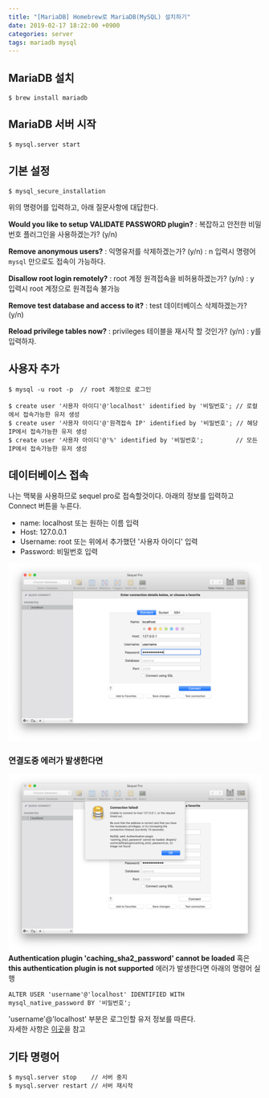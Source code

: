 ```yaml
---
title: "[MariaDB] Homebrew로 MariaDB(MySQL) 설치하기"
date: 2019-02-17 18:22:00 +0900
categories: server
tags: mariadb mysql
---
```


## MariaDB 설치
```
$ brew install mariadb
```

## MariaDB 서버 시작
```
$ mysql.server start
```

## 기본 설정
```
$ mysql_secure_installation
```
위의 명령어를 입력하고, 아래 질문사항에 대답한다.  

**Would you like to setup VALIDATE PASSWORD plugin?**
 : 복잡하고 안전한 비밀번호 플러그인을 사용하겠는가? (y/n)

**Remove anonymous users?**
 : 익명유저를 삭제하겠는가? (y/n)
 : n 입력시 명령어 ``mysql`` 만으로도 접속이 가능하다.

**Disallow root login remotely?**
 : root 계정 원격접속을 비허용하겠는가? (y/n)
 : y 입력시 root 계정으로 원격접속 불가능

**Remove test database and access to it?**
 : test 데이터베이스 삭제하겠는가? (y/n)

**Reload privilege tables now?**
 : privileges 테이블을 재시작 할 것인가? (y/n)
 : y를 입력하자.


## 사용자 추가
```
$ mysql -u root -p  // root 계정으로 로그인

$ create user '사용자 아이디'@'localhost' identified by '비밀번호'; // 로컬에서 접속가능한 유저 생성
$ create user '사용자 아이디'@'원격접속 IP' identified by '비밀번호'; // 해당 IP에서 접속가능한 유저 생성
$ create user '사용자 아이디'@'%' identified by '비밀번호';         // 모든 IP에서 접속가능한 유저 생성
```


## 데이터베이스 접속
나는 맥북을 사용하므로 sequel pro로 접속할것이다. 아래의 정보를 입력하고 Connect 버튼을 누른다.
- name: localhost 또는 원하는 이름 입력
- Host: 127.0.0.1
- Username: root 또는 위에서 추가했던 '사용자 아이디' 입력
- Password: 비밀번호 입력

![이미지](/assets/images/posts/20190217_1.png)

### 연결도중 에러가 발생한다면
![이미지](/assets/images/posts/20190217_2.png)
**Authentication plugin 'caching_sha2_password' cannot be loaded** 혹은 <br> **this authentication plugin is not supported** 에러가 발생한다면 아래의 명령어 실행
```
ALTER USER 'username'@'localhost' IDENTIFIED WITH mysql_native_password BY '비밀번호';
```
'username'@'localhost' 부분은 로그인할 유저 정보를 따른다.  
자세한 사항은 [이곳](https://ondemand.tistory.com/246)을 참고

## 기타 명령어
```
$ mysql.server stop    // 서버 중지
$ mysql.server restart // 서버 재시작
```